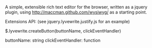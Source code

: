 A simple, extensible rich text editor for the browser, written as a jquery plugin, using http://maccman.github.com/wysiwyg/ as a starting point.


Extensions API:
(see jquery.lyvewrite.justify.js for an example)

$.lyvewrite.createButton(buttonName, clickEventHandler)

buttonName: string
clickEventHandler: function




